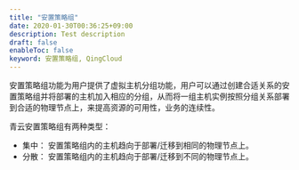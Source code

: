 ```yaml
---
title: "安置策略组"
date: 2020-01-30T00:36:25+09:00
description: Test description
draft: false
enableToc: false
keyword: 安置策略组, QingCloud
---
```




安置策略组功能为用户提供了虚拟主机分组功能，用户可以通过创建合适关系的安置策略组并将部署的主机加入相应的分组，从而将一组主机实例按照分组关系部署到合适的物理节点上，来提高资源的可用性，业务的连续性。

青云安置策略组有两种类型：

*   集中： 安置策略组内的主机趋向于部署/迁移到相同的物理节点上。
*   分散： 安置策略组内的主机趋向于部署/迁移到不同的物理节点上。

